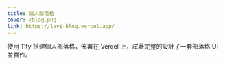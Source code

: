 ```yaml
---
title: 個人部落格
cover: /blog.png
link: https://lavi-blog.vercel.app/
---
```


使用 11ty 搭建個人部落格，佈署在 Vercel 上，試著完整的設計了一套部落格 UI 並實作。